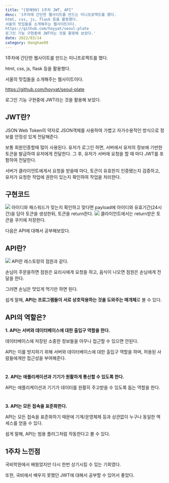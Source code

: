 ```yaml
---
title: "[항해99] 1주차 JWT, API"
desc: '1주차에 간단한 웹사이트를 만드는 미니프로젝트를 했다.
html, css, js, flask 등을 활용했다.
서울의 맛집들을 소개해주는 웹사이트이다.
https://github.com/hoyyat/seoul-plate
로그인 기능 구현중에 JWT라는 것을 활용해 보았다.'
date: 2022/03/14
category: Hanghae99
---
```


1주차에 간단한 웹사이트를 만드는 미니프로젝트를 했다.

html, css, js, flask 등을 활용했다.

서울의 맛집들을 소개해주는 웹사이트이다.

https://github.com/hoyyat/seoul-plate

로그인 기능 구현중에 JWT라는 것을 활용해 보았다.
## JWT란?
JSON Web Token의 약자로 JSON객체를 사용하여 가볍고 자가수용적인 방식으로 정보를 안정성 있게 전달해준다.

보통 회원인증할때 많이 사용된다. 유저가 로그인 하면, 서버에서 유저의 정보에 기반한 토큰을 발급하여 유저에게 전달한다. 그 후, 유저가 서버에 요청을 할 때 마다 JWT를 포함하여 전달한다. 

서버가 클라이언트에게서 요청을 받을때 마다, 토큰이 유효한지 인증됐는지 검증하고, 유저가 요청한 작업에 권한이 있는지 확인하여 작업을 처리한다.

## 구현코드
![](https://images.velog.io/images/le12352/post/6276c069-a259-4fc5-aabc-9202350faf96/image.png)
아이디와 패스워드가 맞는지 확인하고 맞다면 payload에 아이디와 유효기간(24시간)을 담아 토큰을 생성한뒤, 토큰을 return한다.
![](https://images.velog.io/images/le12352/post/3ac4899a-4589-45d9-9eff-f26cd0a1ed34/image.png)
클라이언트에서는 return받은 토큰을 쿠키에 저장한다.


다음은 API에 대해서 공부해보았다.
## API란?
![](https://images.velog.io/images/le12352/post/87239aeb-a576-4e41-88ba-e78d974afb39/image.png)
API란 레스토랑의 점원과 같다. 

손님이 주문을하면 점원은 요리사에게 요청을 하고, 음식이 나오면 점원은 손님에게 전달을 한다. 

그러면 손님은 맛있게 먹기만 하면 된다.

쉽게 말해, **API는 프로그램들이 서로 상호작용하는 것을 도와주는 매개체**로 볼 수 있다.

## API의 역할은?
**1. API는 서버와 데이터베이스에 대한 출입구 역할을 한다.**

데이터베이스에 저장된 소중한 정보들을 아무나 접근할 수 있으면 안된다. 

API는 이를 방지하기 위해 서버와 데이터베이스에 대한 출입구 역할을 하며, 허용된 사람들에게만 접근성을 부여해준다.
#
**2. API는 애플리케이션과 기기가 원활하게 통신할 수 있도록 한다.**

API는 애플리케이션과 기기가 데이터를 원활히 주고받을 수 있도록 돕는 역할을 한다.
#
**3. API는 모든 접속을 표준화한다.**

API는 모든 접속을 표준화하기 때문에 기계/운영체제 등과 상관없이 누구나 동일한 액세스를 얻을 수 있다. 

쉽게 말해, API는 범용 플러그처럼 작동한다고 볼 수 있다.

## 1주차 느낀점
국비학원에서 배웠었지만 다시 한번 상기시킬 수 있는 기회였다. 

또한, 국비에서 배우지 못했던 JWT에 대해서 공부할 수 있어서 좋았다.
